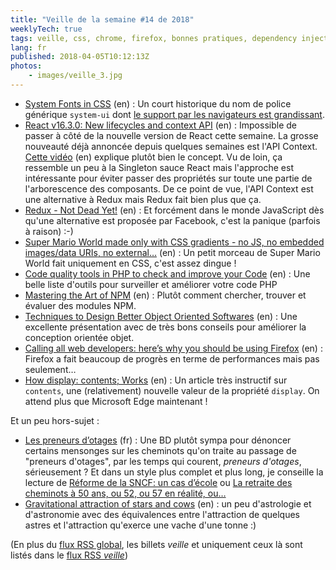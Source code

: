 ```yaml
---
title: "Veille de la semaine #14 de 2018"
weeklyTech: true
tags: veille, css, chrome, firefox, bonnes pratiques, dependency injection, php, solid, javascript, node.js, npm, react, redux
lang: fr
published: 2018-04-05T10:12:13Z
photos:
    - images/veille_3.jpg
---
```

* [System Fonts in CSS](https://furbo.org/2018/03/28/system-fonts-in-css/) (en)&nbsp;: Un court historique du nom de police générique `system-ui` dont [le support par les navigateurs est grandissant](https://caniuse.com/#search=system-ui).
* [React v16.3.0: New lifecycles and context API](https://reactjs.org/blog/2018/03/29/react-v-16-3.html) (en)&nbsp;: Impossible de passer à côté de la nouvelle version de React cette semaine. La grosse nouveauté déjà annoncée depuis quelques semaines est l'API Context. [Cette vidéo](http://wesbos.com/react-context/) (en) explique plutôt bien le concept. Vu de loin, ça ressemble un peu à la Singleton sauce React mais l'approche est intéressante pour éviter passer des propriétés sur toute une partie de l'arborescence des composants. De ce point de vue, l'API Context est une alternative à Redux mais Redux fait bien plus que ça.
* [Redux - Not Dead Yet!](http://blog.isquaredsoftware.com/2018/03/redux-not-dead-yet/) (en)&nbsp;: Et forcément dans le monde JavaScript dès qu'une alternative est proposée par Facebook, c'est la panique (parfois à raison) :-)
* [Super Mario World made only with CSS gradients - no JS, no embedded images/data URIs, no external…](https://medium.com/@alcidesqueiroz/super-mario-world-in-css-100-css-no-javascript-no-embedded-images-data-uris-no-external-e43dc0c2b1f4) (en)&nbsp;: Un petit morceau de Super Mario World fait uniquement en CSS, c'est assez dingue !
* [Code quality tools in PHP to check and improve your Code](http://web-techno.net/code-quality-check-tools-php/) (en)&nbsp;: Une belle liste d'outils pour surveiller et améliorer votre code PHP
* [Mastering the Art of NPM](https://hackernoon.com/mastering-the-art-of-npm-ca06357150cb) (en)&nbsp;: Plutôt comment chercher, trouver et évaluer des modules NPM.
* [Techniques to Design Better Object Oriented Softwares](https://speakerdeck.com/hhamon/techniques-to-design-better-object-oriented-softwares) (en)&nbsp;: Une excellente présentation avec de très bons conseils pour améliorer la conception orientée objet.
* [Calling all web developers: here’s why you should be using Firefox](https://www.jotform.com/blog/389-Calling-all-web-developers-here-s-why-you-should-be-using-Firefox) (en)&nbsp;: Firefox a fait beaucoup de progrès en terme de performances mais pas seulement…
* [How display: contents; Works](https://bitsofco.de/how-display-contents-works/) (en)&nbsp;: Un article très instructif sur `contents`, une (relativement) nouvelle valeur de la propriété `display`. On attend plus que Microsoft Edge maintenant !

Et un peu hors-sujet&nbsp;:

* [Les preneurs d’otages](https://emmaclit.com/2018/03/19/les-preneurs-dotages/) (fr)&nbsp;: Une BD plutôt sympa pour dénoncer certains mensonges sur les cheminots qu'on traite au passage de &quot;preneurs d'otages&quot;, par les temps qui courent, *preneurs d'otages*, sérieusement ? Et dans un style plus complet et plus long, je conseille la lecture de [Réforme de la SNCF: un cas d’école](http://www.politicoboy.fr/emmanuel-macron/reforme-sncf-un-cas-decole/) ou [La retraite des cheminots à 50 ans, ou 52, ou 57 en réalité, ou…](https://n.survol.fr/n/la-retraite-des-cheminots-a-50-ans-ou-52-ou-57-en-realite-ou)
* [Gravitational attraction of stars and cows](https://www.johndcook.com/blog/2018/03/28/cow-astrology/) (en)&nbsp;: un peu d'astrologie et d'astronomie avec des équivalences entre l'attraction de quelques astres et l'attraction qu'exerce une vache d'une tonne :)

(En plus du [flux RSS global](/rss.xml), les billets *veille*
et uniquement ceux là sont listés dans le [flux RSS *veille*](/rss/veille.xml))

